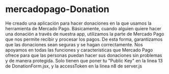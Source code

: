 # mercadopago-Donation
He creado una aplicación para hacer donaciones en la que usamos la herramienta de Mercado Pago. Básicamente, cuando alguien quiere hacer una donación a través de nuestra app, utilizamos la parte de Mercado Pago que nos permite recibir y procesar los pagos. De esta forma, garantizamos que las donaciones sean seguras y se hagan correctamente. Nos apoyamos en todas las funciones y características que Mercado Pago ofrece para que las personas puedan hacer sus donaciones sin problemas y de manera protegida. Solo tienen que poner tu "Public Key" en la linea 13 de DonationForm.jsx,  y la accessToken en la  linea n8 de server.js
